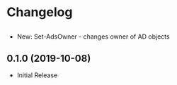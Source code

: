 ﻿# Changelog
##
 - New: Set-AdsOwner - changes owner of AD objects
 
## 0.1.0 (2019-10-08)
 - Initial Release